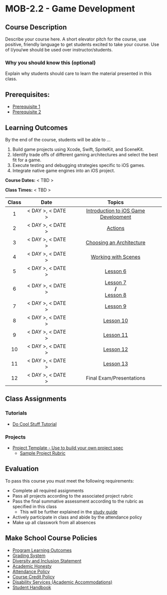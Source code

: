 # MOB-2.2 - Game Development

## Course Description

Describe your course here. A short elevator pitch for the course, use positive, friendly language to get students excited to take your course. Use of I/you/we should be used over instructor/students.

### Why you should know this (optional)

Explain why students should care to learn the material presented in this class.

## Prerequisites:  

- [Prerequisite 1]()
- [Prerequisite 2]()

## Learning Outcomes

By the end of the course, students will be able to ...

1. Build game projects using Xcode, Swift, SpriteKit, and SceneKit.
2. Identify trade offs of different gaming architectures and select the best fit for a game.
3. Execute testing and debugging strategies specific to iOS games.
4. Integrate native game engines into an iOS project.

<!--
## Schedule

**NOTE:** Due to the shorter summer sessions, for some class sessions you will see multiple topics covered. This schedule compression is to ensure that we cover the same material that we normally would in non-summer terms. -->


**Course Dates:** < TBD >
<!-- Wednesday, July 8 – Wednesday, August 14, 2019 (6 weeks) -->

**Class Times:** < TBD >
<!-- Monday and Wednesday at 3:30–5:20pm (12 class sessions) -->

| Class |          Date          |                 Topics                  |
|:-----:|:----------------------:|:---------------------------------------:|
|  1 |  < DAY >, < DATE >           | [Introduction to iOS Game Development] |
|  2 |  < DAY >, < DATE >           | [Actions] |
|  3 |  < DAY >, < DATE >           | [Choosing an Architecture] |
|  4 |  < DAY >, < DATE >           | [Working with Scenes] |
|  5 |  < DAY >, < DATE >           | [Lesson 6] |
|  6 |  < DAY >, < DATE >           | [Lesson 7] <br/> **/** <br/> [Lesson 8] |
|  7 |  < DAY >, < DATE >           | [Lesson 9] |
|  8 |  < DAY >, < DATE >           | [Lesson 10] |
| 9 |   < DAY >, < DATE >           | [Lesson 11] |
| 10 |  < DAY >, < DATE >           | [Lesson 12] |  
| 11 |  < DAY >, < DATE >           | [Lesson 13]|
| 12 |  < DAY >, < DATE >           | Final Exam/Presentations  |


[Introduction to iOS Game Development]: Lessons/01-Intro-iOS-Game-Development/Lesson1.md
[Actions]: Lessons/02-Actions/Lesson2.md
[Choosing an Architecture]: Lessons/Lesson3.md
[Working with Scenes]: Lessons/Lesson4.md
[Lesson 5]: Lessons/Lesson5.md
[Lesson 6]: Lessons/Lesson6.md
[Lesson 7]: Lessons/Lesson7.md
[Lesson 8]: Lessons/Lesson8.md
[Lesson 9]: Lessons/Lesson9.md
[Lesson 10]: Lessons/Lesson10.md
[Lesson 11]: Lessons/Lesson11.md
[Lesson 12]: Lessons/Lesson12.md
[Lesson 13]: Lessons/Lesson13.md

## Class Assignments

### Tutorials

- [Do Cool Stuff Tutorial]()

### Projects

- [Project Template - Use to build your own project spec](https://docs.google.com/document/d/1j4ualsYjrd-7ePdyP3KU03xrpg41k1AoSU0YKkx9_I8/edit?usp=sharing)
    -   [Sample Project Rubric](Sample_Rubric.md)

## Evaluation
To pass this course you must meet the following requirements:

- Complete all required assignments
- Pass all projects according to the associated project rubric
- Pass the final summative assessment according to the rubric as specified in this class
    - This will be further explained in the [study guide](ADD_STUDY_GUIDE_LNK)
- Actively participate in class and abide by the attendance policy
- Make up all classwork from all absences

## Make School Course Policies

- [Program Learning Outcomes](https://make.sc/program-learning-outcomes)
- [Grading System](https://make.sc/grading-system)
- [Diversity and Inclusion Statement](https://make.sc/diversity-and-inclusion-statement)
- [Academic Honesty](https://make.sc/academic-honesty-policy)
- [Attendance Policy](https://make.sc/attendance-policy)
- [Course Credit Policy](https://make.sc/course-credit-policy)
- [Disability Services (Academic Accommodations)](https://make.sc/disability-services)
- [Student Handbook](https://make.sc/student-handbook)
